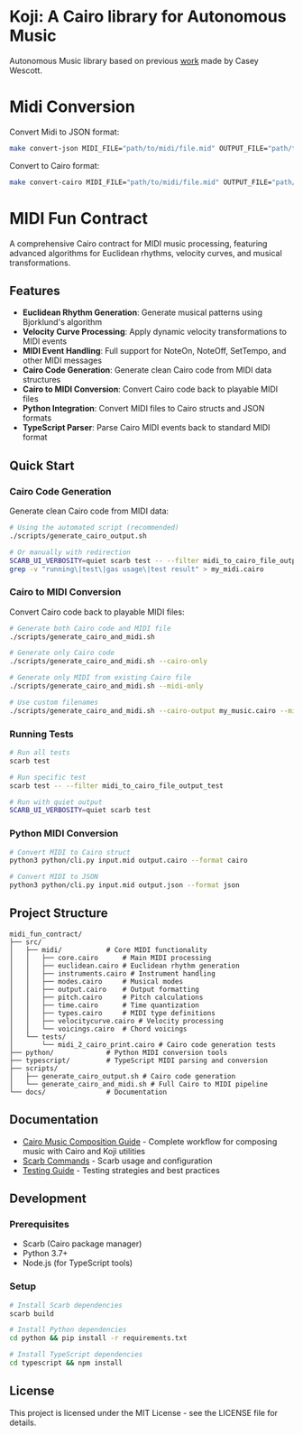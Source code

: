 # Koji: A Cairo library for Autonomous Music

Autonomous Music library based on previous [work](https://github.com/caseywescott/MusicTools-StarkNet) made by Casey Wescott.

# Midi Conversion

Convert Midi to JSON format:

```bash
make convert-json MIDI_FILE="path/to/midi/file.mid" OUTPUT_FILE="path/to/output"
```

Convert to Cairo format:

```bash
make convert-cairo MIDI_FILE="path/to/midi/file.mid" OUTPUT_FILE="path/to/output"
```

# MIDI Fun Contract

A comprehensive Cairo contract for MIDI music processing, featuring advanced algorithms for Euclidean rhythms, velocity curves, and musical transformations.

## Features

- **Euclidean Rhythm Generation**: Generate musical patterns using Bjorklund's algorithm
- **Velocity Curve Processing**: Apply dynamic velocity transformations to MIDI events
- **MIDI Event Handling**: Full support for NoteOn, NoteOff, SetTempo, and other MIDI messages
- **Cairo Code Generation**: Generate clean Cairo code from MIDI data structures
- **Cairo to MIDI Conversion**: Convert Cairo code back to playable MIDI files
- **Python Integration**: Convert MIDI files to Cairo structs and JSON formats
- **TypeScript Parser**: Parse Cairo MIDI events back to standard MIDI format

## Quick Start

### Cairo Code Generation

Generate clean Cairo code from MIDI data:

```bash
# Using the automated script (recommended)
./scripts/generate_cairo_output.sh

# Or manually with redirection
SCARB_UI_VERBOSITY=quiet scarb test -- --filter midi_to_cairo_file_output_test 2>&1 | \
grep -v "running\|test\|gas usage\|test result" > my_midi.cairo
```

### Cairo to MIDI Conversion

Convert Cairo code back to playable MIDI files:

```bash
# Generate both Cairo code and MIDI file
./scripts/generate_cairo_and_midi.sh

# Generate only Cairo code
./scripts/generate_cairo_and_midi.sh --cairo-only

# Generate only MIDI from existing Cairo file
./scripts/generate_cairo_and_midi.sh --midi-only

# Use custom filenames
./scripts/generate_cairo_and_midi.sh --cairo-output my_music.cairo --midi-output my_music.mid
```

### Running Tests

```bash
# Run all tests
scarb test

# Run specific test
scarb test -- --filter midi_to_cairo_file_output_test

# Run with quiet output
SCARB_UI_VERBOSITY=quiet scarb test
```

### Python MIDI Conversion

```bash
# Convert MIDI to Cairo struct
python3 python/cli.py input.mid output.cairo --format cairo

# Convert MIDI to JSON
python3 python/cli.py input.mid output.json --format json
```

## Project Structure

```
midi_fun_contract/
├── src/
│   ├── midi/           # Core MIDI functionality
│   │   ├── core.cairo      # Main MIDI processing
│   │   ├── euclidean.cairo # Euclidean rhythm generation
│   │   ├── instruments.cairo # Instrument handling
│   │   ├── modes.cairo     # Musical modes
│   │   ├── output.cairo    # Output formatting
│   │   ├── pitch.cairo     # Pitch calculations
│   │   ├── time.cairo      # Time quantization
│   │   ├── types.cairo     # MIDI type definitions
│   │   ├── velocitycurve.cairo # Velocity processing
│   │   └── voicings.cairo  # Chord voicings
│   └── tests/
│       └── midi_2_cairo_print.cairo # Cairo code generation tests
├── python/             # Python MIDI conversion tools
├── typescript/         # TypeScript MIDI parsing and conversion
├── scripts/
│   ├── generate_cairo_output.sh # Cairo code generation
│   └── generate_cairo_and_midi.sh # Full Cairo to MIDI pipeline
└── docs/               # Documentation
```

## Documentation

- [Cairo Music Composition Guide](docs/composing.md) - Complete workflow for composing music with Cairo and Koji utilities
- [Scarb Commands](docs/scarb_commands.md) - Scarb usage and configuration
- [Testing Guide](docs/scarb_testing_guide.md) - Testing strategies and best practices

## Development

### Prerequisites

- Scarb (Cairo package manager)
- Python 3.7+
- Node.js (for TypeScript tools)

### Setup

```bash
# Install Scarb dependencies
scarb build

# Install Python dependencies
cd python && pip install -r requirements.txt

# Install TypeScript dependencies
cd typescript && npm install
```

## License

This project is licensed under the MIT License - see the LICENSE file for details.
